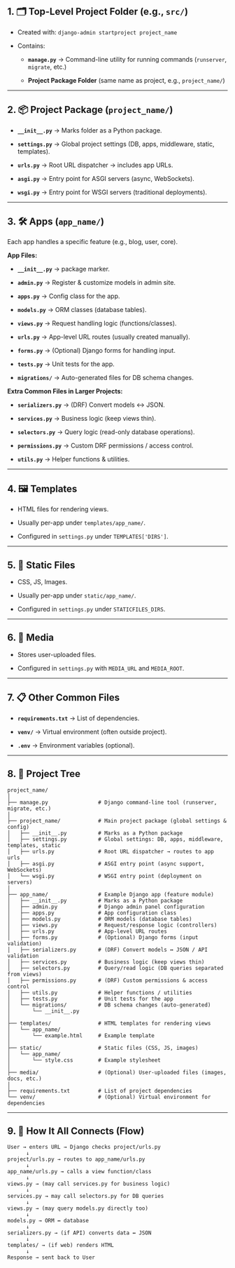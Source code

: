 ## 1. 🗂️ **Top-Level Project Folder (e.g., `src/`)**

* Created with: `django-admin startproject project_name`

* Contains:

  * **`manage.py`** → Command-line utility for running commands (`runserver`, `migrate`, etc.)

  * **Project Package Folder** (same name as project, e.g., `project_name/`)

---

## 2. 📦 **Project Package (`project_name/`)**

* **`__init__.py`** → Marks folder as a Python package.

* **`settings.py`** → Global project settings (DB, apps, middleware, static, templates).

* **`urls.py`** → Root URL dispatcher → includes app URLs.

* **`asgi.py`** → Entry point for ASGI servers (async, WebSockets).

* **`wsgi.py`** → Entry point for WSGI servers (traditional deployments).

---

## 3. 🛠️ **Apps (`app_name/`)**

Each app handles a specific feature (e.g., blog, user, core).

**App Files:**

* **`__init__.py`** → package marker.

* **`admin.py`** → Register & customize models in admin site.

* **`apps.py`** → Config class for the app.

* **`models.py`** → ORM classes (database tables).

* **`views.py`** → Request handling logic (functions/classes).

* **`urls.py`** → App-level URL routes (usually created manually).

* **`forms.py`** → (Optional) Django forms for handling input.

* **`tests.py`** → Unit tests for the app.

* **`migrations/`** → Auto-generated files for DB schema changes.

**Extra Common Files in Larger Projects:**

* **`serializers.py`** → (DRF) Convert models ↔ JSON.

* **`services.py`** → Business logic (keep views thin).

* **`selectors.py`** → Query logic (read-only database operations).

* **`permissions.py`** → Custom DRF permissions / access control.

* **`utils.py`** → Helper functions & utilities.

---

## 4. 🖼️ **Templates**

* HTML files for rendering views.

* Usually per-app under `templates/app_name/`.

* Configured in `settings.py` under `TEMPLATES['DIRS']`.

---

## 5. 🎨 **Static Files**

* CSS, JS, Images.

* Usually per-app under `static/app_name/`.

* Configured in `settings.py` under `STATICFILES_DIRS`.

---

## 6. 📁 **Media**

* Stores user-uploaded files.

* Configured in `settings.py` with `MEDIA_URL` and `MEDIA_ROOT`.

---

## 7. 📋 **Other Common Files**

* **`requirements.txt`** → List of dependencies.

* **`venv/`** → Virtual environment (often outside project).

* **`.env`** → Environment variables (optional).

---

## 8. 🌳 **Project Tree**

```
project_name/                
│
├── manage.py                # Django command-line tool (runserver, migrate, etc.)
│
├── project_name/            # Main project package (global settings & config)
│   ├── __init__.py          # Marks as a Python package
│   ├── settings.py          # Global settings: DB, apps, middleware, templates, static
│   ├── urls.py              # Root URL dispatcher → routes to app urls
│   ├── asgi.py              # ASGI entry point (async support, WebSockets)
│   └── wsgi.py              # WSGI entry point (deployment on servers)
│
├── app_name/                # Example Django app (feature module)
│   ├── __init__.py          # Marks as a Python package
│   ├── admin.py             # Django admin panel configuration
│   ├── apps.py              # App configuration class
│   ├── models.py            # ORM models (database tables)
│   ├── views.py             # Request/response logic (controllers)
│   ├── urls.py              # App-level URL routes
│   ├── forms.py             # (Optional) Django forms (input validation)
│   ├── serializers.py       # (DRF) Convert models ↔ JSON / API validation
│   ├── services.py          # Business logic (keep views thin)
│   ├── selectors.py         # Query/read logic (DB queries separated from views)
│   ├── permissions.py       # (DRF) Custom permissions & access control
│   ├── utils.py             # Helper functions / utilities
│   ├── tests.py             # Unit tests for the app
│   └── migrations/          # DB schema changes (auto-generated)
│       └── __init__.py
│
├── templates/               # HTML templates for rendering views
│   └── app_name/
│       └── example.html     # Example template
│
├── static/                  # Static files (CSS, JS, images)
│   └── app_name/
│       └── style.css        # Example stylesheet
│
├── media/                   # (Optional) User-uploaded files (images, docs, etc.)
│
├── requirements.txt         # List of project dependencies
└── venv/                    # (Optional) Virtual environment for dependencies
```

---

## 9. 🔄 **How It All Connects (Flow)**

```
User → enters URL → Django checks project/urls.py
      ↓
project/urls.py → routes to app_name/urls.py
      ↓
app_name/urls.py → calls a view function/class
      ↓
views.py → (may call services.py for business logic)
      ↓
services.py → may call selectors.py for DB queries
      ↓
views.py → (may query models.py directly too)
      ↓
models.py → ORM ↔ database
      ↓
serializers.py → (if API) converts data ↔ JSON
      ↓
templates/ → (if web) renders HTML
      ↓
Response → sent back to User
```
